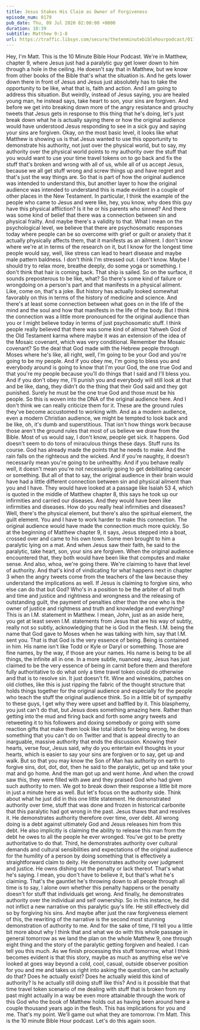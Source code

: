 ```yaml
---
title: Jesus Stakes His Claim as Owner of Forgiveness
episode_num: 0179
pub_date: Thu, 09 Jul 2020 02:00:00 +0000
duration: 10:39
subtitle: Matthew 9:1-8
url: https://traffic.libsyn.com/secure/thetenminutebiblehourpodcast/0179_-_Jesus_Stakes_His_Claim_as_Owner_of_Forgiveness.mp3
---
```


 Hey, I'm Matt. This is the 10 Minute Bible Hour Podcast. We're in Matthew, chapter 9, where Jesus just had a paralytic guy get lower down to him through a hole in the ceiling. He doesn't say that in Matthew, but we know from other books of the Bible that's what the situation is. And he gets lower down there in front of Jesus and Jesus just absolutely has to take the opportunity to be like, what that is, faith and action. And I am going to address this situation. But weirdly, instead of Jesus saying, you are healed young man, he instead says, take heart to son, your sins are forgiven. And before we get into breaking down more of the angry resistance and grouchy tweets that Jesus gets in response to this thing that he's doing, let's just break down what he is actually saying there or how the original audience would have understood Jesus responding to see in a sick guy and saying your sins are forgiven. Okay, on the most basic level, it looks like what Matthew is showing us is that Jesus wanted to use this opportunity to demonstrate his authority, not just over the physical world, but to say, my authority over the physical world points to my authority over the stuff that you would want to use your time travel tokens on to go back and fix the stuff that's broken and wrong with all of us, while all of us accept Jesus, because we all get stuff wrong and screw things up and have regret and that's just the way things are. So that is part of how the original audience was intended to understand this, but another layer to how the original audience was intended to understand this is made evident in a couple of other places in the New Testament. In particular, I think the example of the people who came to Jesus and were like, hey, you know, why does this guy have this physical affliction? Is it he or his parents who sinned? And there was some kind of belief that there was a connection between sin and physical frailty. And maybe there's a validity to that. What I mean on the psychological level, we believe that there are psychosomatic responses today where people can be so overcome with grief or guilt or anxiety that it actually physically affects them, that it manifests as an ailment. I don't know where we're at in terms of the research on it, but I know for the longest time people would say, well, like stress can lead to heart disease and maybe male pattern baldness. I don't think I'm stressed out. I don't know. Maybe I should try to relax more, breathe deeply, do some yoga or something. I don't think that hair is coming back. That ship is sailed. So on the surface, it sounds preposterous to be like, what? So there's some kind of failure or wrongdoing on a person's part and that manifests in a physical ailment. Like, come on, that's a joke. But history has actually looked somewhat favorably on this in terms of the history of medicine and science. And there's at least some connection between what goes on in the life of the mind and the soul and how that manifests in the life of the body. But I think the connection was a little more pronounced for the original audience than you or I might believe today in terms of just psychosomatic stuff. I think people really believed that there was some kind of almost Yahweh God of the Old Testament karma where maybe it was an extension of the idea of the Mosaic covenant, which was very conditional. Remember the Mosaic covenant? So the deal that God made with the Hebrew people through Moses where he's like, all right, well, I'm going to be your God and you're going to be my people. And if you obey me, I'm going to bless you and everybody around is going to know that I'm your God, the one true God and that you're my people because you'll do things that I said and I'll bless you. And if you don't obey me, I'll punish you and everybody will still look at that and be like, dang, they didn't do the thing that their God said and they got punished. Surely he must be the one true God and those must be his people. So this is woven into the DNA of the original audience here. And I don't think we can really criticize them for it. These are the ground rules they've become accustomed to working with. And as a modern audience, even a modern Christian audience, we might be tempted to look back and be like, oh, it's dumb and superstitious. That isn't how things work because those aren't the ground rules that most of us believe we draw from the Bible. Most of us would say, I don't know, people get sick. It happens. God doesn't seem to do tons of miraculous things these days. Stuff runs its course. God has already made the points that he needs to make. And the rain falls on the righteous and the wicked. And if you're naughty, it doesn't necessarily mean you're going to be unhealthy. And if you behave really well, it doesn't mean you're not necessarily going to get debilitating cancer or something. But all of that to say, the original audience in their brain would have had a little different connection between sin and physical ailment than you and I have. They would have looked at a passage like Isaiah 53 4, which is quoted in the middle of Matthew chapter 8, this says he took up our infirmities and carried our diseases. And they would have been like infirmities and diseases. How do you really heal infirmities and diseases? Well, there's the physical element, but there's also the spiritual element, the guilt element. You and I have to work harder to make this connection. The original audience would have made the connection much more quickly. So at the beginning of Matthew chapter 9, it says, Jesus stepped into a boat, crossed over and came to his own town. Some men brought to him a paralytic lying on a mat. And when Jesus saw their faith, he said to the paralytic, take heart, son, your sins are forgiven. When the original audience encountered that, they both would have been like that computes and make sense. And also, whoa, we're going there. We're claiming to have that level of authority. And that's kind of vindicating for what happens next in chapter 3 when the angry tweets come from the teachers of the law because they understand the implications as well. If Jesus is claiming to forgive sins, who else can do that but God? Who's in a position to be the arbiter of all truth and time and justice and rightness and wrongness and the releasing of outstanding guilt, the payment of penalties other than the one who is the owner of justice and rightness and truth and knowledge and everything? This is an I.M. statement in Matthew. I mean, John, just as an aside here, you get at least seven I.M. statements from Jesus that are his way of subtly, really not so subtly, acknowledging that he is God in the flesh. I.M. being the name that God gave to Moses when he was talking with him, say that I.M. sent you. That is that God is the very essence of being. Being is contained in him. His name isn't like Todd or Kyle or Daryl or something. Those are fine names, by the way, if those are your names. His name is being to be all things, the infinite all in one. In a more subtle, nuanced way, Jesus has just claimed to be the very essence of being in carnit before them and therefore fully authoritative to do what only a time travel token could do otherwise and that is to resolve sin. It just doesn't fit. Wine and wineskins, patches on old clothes, like this is just ripping the fabric of the thought structure that holds things together for the original audience and especially for the people who teach the stuff the original audience think. So in a little bit of sympathy to these guys, I get why they were upset and baffled by it. This blasphemy, you just can't do that, but Jesus does something amazing here. Rather than getting into the mud and firing back and forth some angry tweets and retweeting it to his followers and doxing somebody or going with some reaction gifts that make them look like total idiots for being wrong, he does something that you can't do on Twitter and that is appeal directly to an inarguable, massive authority that ends the discussion. Knowing their hearts, verse four, Jesus said, why do you entertain evil thoughts in your hearts, which is easier to say your sins are forgiven or to say, get up and walk. But so that you may know the Son of Man has authority on earth to forgive sins, dot, dot, dot, then he said to the paralytic, get up and take your mat and go home. And the man got up and went home. And when the crowd saw this, they were filled with awe and they praised God who had given such authority to men. We got to break down their response a little bit more in just a minute here as well. But let's focus on the authority side. Think about what he just did in this one little statement. He demonstrated authority over time, stuff that was done and frozen in historical carbonite that this paralytic had got wrong in the past. Jesus thaws that and resolves it. He demonstrates authority therefore over time, over debt. All wrong doing is a debt against ultimately God and Jesus releases him from this debt. He also implicitly is claiming the ability to release this man from the debt he owes to all the people he ever wronged. You've got to be pretty authoritative to do that. Third, he demonstrates authority over cultural demands and cultural sensibilities and expectations of the original audience for the humility of a person by doing something that is effectively a straightforward claim to deity. He demonstrates authority over judgment and justice. He owns dishing out the penalty or lack thereof. That's what he's saying. I mean, you don't have to believe it, but that's what he's claiming. That's the gauntlet he's throwing down to all people through all time is to say, I alone own whether this penalty happens or the penalty doesn't for stuff that individuals get wrong. And finally, he demonstrates authority over the individual and self ownership. So in this instance, he did not inflict a new narrative on this paralytic guy's life. He still effectively did so by forgiving his sins. And maybe after just the raw forgiveness element of this, the rewriting of the narrative is the second most stunning demonstration of authority to me. And for the sake of time, I'll tell you a little bit more about why I think that and what we do with this whole passage in general tomorrow as we land the plan on the whole Matthew 9, one through eight thing and the story of the paralytic getting forgiven and healed. I can tell you this much. As we finish processing this stuff tomorrow, what I think becomes evident is that this story, maybe as much as anything else we've looked at goes way beyond a cold, cool, casual, outside observer position for you and me and takes us right into asking the question, can he actually do that? Does he actually exist? Does he actually wield this kind of authority? Is he actually still doing stuff like this? And is it possible that that time travel token scenario of me dealing with stuff that is broken from my past might actually in a way be even more attainable through the work of this God who the book of Matthew holds out as having been around here a couple thousand years ago in the flesh. This has implications for you and me. That's my point. We'll game out what they are tomorrow. I'm Matt. This is the 10 minute Bible Hour podcast. Let's do this again soon.